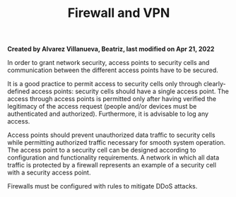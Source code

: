 ﻿---
title: "Firewall and VPN"
url: 
weight: 2
---

**Created by Alvarez Villanueva, Beatriz, last modified on Apr 21, 2022**

In order to grant network security, access points to security cells and communication between the different access points have to be secured.

It is a good practice to permit access to security cells only through clearly-defined access points: security cells should have a single access point. The access through access points is permitted only after having verified the legitimacy of the access request (people and/or devices must be authenticated and authorized). Furthermore, it is advisable to log any access.

Access points should prevent unauthorized data traffic to security cells while permitting authorized traffic necessary for smooth system operation. The access point to a security cell can be designed according to configuration and functionality requirements. A network in which all data traffic is protected by a firewall represents an example of a security cell with a security access point.

Firewalls must be configured with rules to mitigate DDoS attacks.

